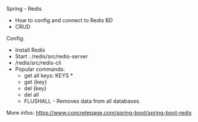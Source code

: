 Spring - Redis

* How to config and connect to Redis BD
* CRUD


Config:
* Install Redis
* Start : /redis/src/redis-server
* /redis/src/redis-cli
* Popular commands:
    * get all keys: KEYS *
    * get {key}
    * del {key}
    * del all
    * FLUSHALL - Removes data from all databases.


More infos: https://www.concretepage.com/spring-boot/spring-boot-redis
